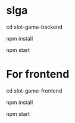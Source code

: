 # slga

cd slot-game-backend

npm install

npm start


# For frontend

cd slot-game-frontend

npm install

npm start

